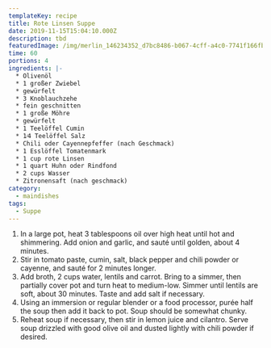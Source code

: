 ```yaml
---
templateKey: recipe
title: Rote Linsen Suppe
date: 2019-11-15T15:04:10.000Z
description: tbd
featuredImage: /img/merlin_146234352_d7bc8486-b067-4cff-a4c0-7741f166fb60-articlelarge.jpg
time: 60
portions: 4
ingredients: |-
  * Olivenöl
  * 1 großer Zwiebel
  * gewürfelt
  * 3 Knoblauchzehe
  * fein geschnitten
  * 1 große Möhre
  * gewürfelt
  * 1 Teelöffel Cumin
  * 1⁄4 Teelöffel Salz
  * Chili oder Cayennepfeffer (nach Geschmack)
  * 1 Esslöffel Tomatenmark
  * 1 cup rote Linsen
  * 1 quart Huhn oder Rindfond
  * 2 cups Wasser
  * Zitronensaft (nach geschmack)
category:
  - maindishes
tags:
  - Suppe
---
```


1. In a large pot, heat 3 tablespoons oil over high heat until hot and shimmering. Add onion and garlic, and sauté until golden, about 4 minutes.
2. Stir in tomato paste, cumin, salt, black pepper and chili powder or cayenne, and sauté for 2 minutes longer.
3. Add broth, 2 cups water, lentils and carrot. Bring to a simmer, then partially cover pot and turn heat to medium-low. Simmer until lentils are soft, about 30 minutes. Taste and add salt if necessary.
4. Using an immersion or regular blender or a food processor, purée half the soup then add it back to pot. Soup should be somewhat chunky.
5. Reheat soup if necessary, then stir in lemon juice and cilantro. Serve soup drizzled with good olive oil and dusted lightly with chili powder if desired.
